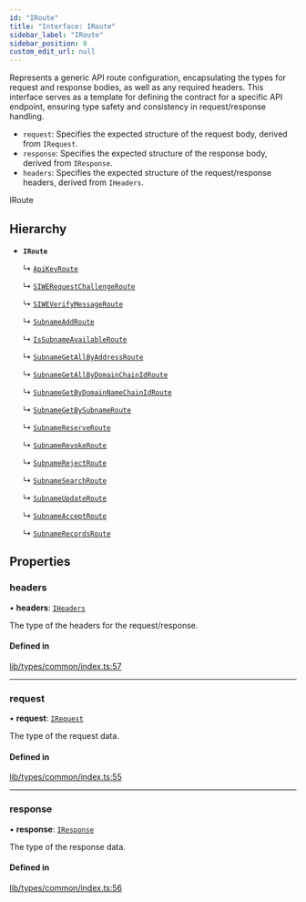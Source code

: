 ```yaml
---
id: "IRoute"
title: "Interface: IRoute"
sidebar_label: "IRoute"
sidebar_position: 0
custom_edit_url: null
---
```


Represents a generic API route configuration, encapsulating the types for request and response bodies,
as well as any required headers. This interface serves as a template for defining the contract for
a specific API endpoint, ensuring type safety and consistency in request/response handling.

- `request`: Specifies the expected structure of the request body, derived from `IRequest`.
- `response`: Specifies the expected structure of the response body, derived from `IResponse`.
- `headers`: Specifies the expected structure of the request/response headers, derived from `IHeaders`.

 IRoute

## Hierarchy

- **`IRoute`**

  ↳ [`ApiKeyRoute`](ApiKeyRoute.md)

  ↳ [`SIWERequestChallengeRoute`](SIWERequestChallengeRoute.md)

  ↳ [`SIWEVerifyMessageRoute`](SIWEVerifyMessageRoute.md)

  ↳ [`SubnameAddRoute`](SubnameAddRoute.md)

  ↳ [`IsSubnameAvailableRoute`](IsSubnameAvailableRoute.md)

  ↳ [`SubnameGetAllByAddressRoute`](SubnameGetAllByAddressRoute.md)

  ↳ [`SubnameGetAllByDomainChainIdRoute`](SubnameGetAllByDomainChainIdRoute.md)

  ↳ [`SubnameGetByDomainNameChainIdRoute`](SubnameGetByDomainNameChainIdRoute.md)

  ↳ [`SubnameGetBySubnameRoute`](SubnameGetBySubnameRoute.md)

  ↳ [`SubnameReserveRoute`](SubnameReserveRoute.md)

  ↳ [`SubnameRevokeRoute`](SubnameRevokeRoute.md)

  ↳ [`SubnameRejectRoute`](SubnameRejectRoute.md)

  ↳ [`SubnameSearchRoute`](SubnameSearchRoute.md)

  ↳ [`SubnameUpdateRoute`](SubnameUpdateRoute.md)

  ↳ [`SubnameAcceptRoute`](SubnameAcceptRoute.md)

  ↳ [`SubnameRecordsRoute`](SubnameRecordsRoute.md)

## Properties

### headers

• **headers**: [`IHeaders`](IHeaders.md)

The type of the headers for the request/response.

#### Defined in

[lib/types/common/index.ts:57](https://github.com/JustaName-id/JustaName-sdk/blob/1dd4ff6/packages/@justaname.id/sdk/src/lib/types/common/index.ts#L57)

___

### request

• **request**: [`IRequest`](IRequest.md)

The type of the request data.

#### Defined in

[lib/types/common/index.ts:55](https://github.com/JustaName-id/JustaName-sdk/blob/1dd4ff6/packages/@justaname.id/sdk/src/lib/types/common/index.ts#L55)

___

### response

• **response**: [`IResponse`](IResponse.md)

The type of the response data.

#### Defined in

[lib/types/common/index.ts:56](https://github.com/JustaName-id/JustaName-sdk/blob/1dd4ff6/packages/@justaname.id/sdk/src/lib/types/common/index.ts#L56)
